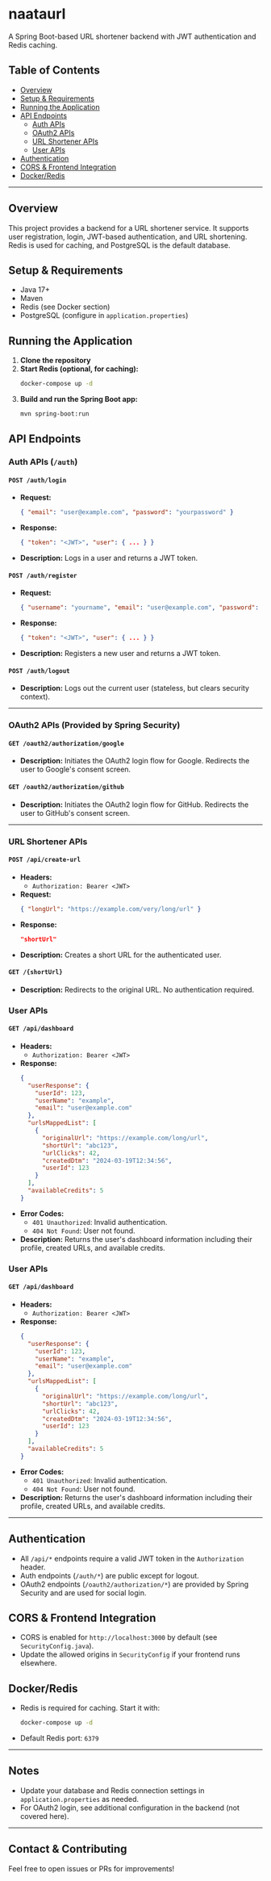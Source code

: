 # naataurl

A Spring Boot-based URL shortener backend with JWT authentication and Redis caching.

## Table of Contents
- [Overview](#overview)
- [Setup & Requirements](#setup--requirements)
- [Running the Application](#running-the-application)
- [API Endpoints](#api-endpoints)
  - [Auth APIs](#auth-apis-auth)
  - [OAuth2 APIs](#oauth2-apis)
  - [URL Shortener APIs](#url-shortener-apis)
  - [User APIs](#user-apis)
- [Authentication](#authentication)
- [CORS & Frontend Integration](#cors--frontend-integration)
- [Docker/Redis](#dockerredis)

---

## Overview
This project provides a backend for a URL shortener service. It supports user registration, login, JWT-based authentication, and URL shortening. Redis is used for caching, and PostgreSQL is the default database.

## Setup & Requirements
- Java 17+
- Maven
- Redis (see Docker section)
- PostgreSQL (configure in `application.properties`)

## Running the Application
1. **Clone the repository**
2. **Start Redis (optional, for caching):**
   ```sh
   docker-compose up -d
   ```
3. **Build and run the Spring Boot app:**
   ```sh
   mvn spring-boot:run
   ```

## API Endpoints

### Auth APIs (`/auth`)

#### `POST /auth/login`
- **Request:**
  ```json
  { "email": "user@example.com", "password": "yourpassword" }
  ```
- **Response:**
  ```json
  { "token": "<JWT>", "user": { ... } }
  ```
- **Description:** Logs in a user and returns a JWT token.

#### `POST /auth/register`
- **Request:**
  ```json
  { "username": "yourname", "email": "user@example.com", "password": "yourpassword" }
  ```
- **Response:**
  ```json
  { "token": "<JWT>", "user": { ... } }
  ```
- **Description:** Registers a new user and returns a JWT token.

#### `POST /auth/logout`
- **Description:** Logs out the current user (stateless, but clears security context).

---

### OAuth2 APIs (Provided by Spring Security)

#### `GET /oauth2/authorization/google`
- **Description:** Initiates the OAuth2 login flow for Google. Redirects the user to Google's consent screen.

#### `GET /oauth2/authorization/github`
- **Description:** Initiates the OAuth2 login flow for GitHub. Redirects the user to GitHub's consent screen.

---

### URL Shortener APIs

#### `POST /api/create-url`
- **Headers:**
  - `Authorization: Bearer <JWT>`
- **Request:**
  ```json
  { "longUrl": "https://example.com/very/long/url" }
  ```
- **Response:**
  ```json
  "shortUrl"
  ```
- **Description:** Creates a short URL for the authenticated user.

#### `GET /{shortUrl}`
- **Description:** Redirects to the original URL. No authentication required.

### User APIs

#### `GET /api/dashboard`
- **Headers:**
  - `Authorization: Bearer <JWT>`
- **Response:**
  ```json
  {
    "userResponse": {
      "userId": 123,
      "userName": "example",
      "email": "user@example.com"
    },
    "urlsMappedList": [
      {
        "originalUrl": "https://example.com/long/url",
        "shortUrl": "abc123",
        "urlClicks": 42,
        "createdDtm": "2024-03-19T12:34:56",
        "userId": 123
      }
    ],
    "availableCredits": 5
  }
  ```
- **Error Codes:**
  - `401 Unauthorized`: Invalid authentication.
  - `404 Not Found`: User not found.
- **Description:** Returns the user's dashboard information including their profile, created URLs, and available credits.

### User APIs

#### `GET /api/dashboard`
- **Headers:**
  - `Authorization: Bearer <JWT>`
- **Response:**
  ```json
  {
    "userResponse": {
      "userId": 123,
      "userName": "example",
      "email": "user@example.com"
    },
    "urlsMappedList": [
      {
        "originalUrl": "https://example.com/long/url",
        "shortUrl": "abc123",
        "urlClicks": 42,
        "createdDtm": "2024-03-19T12:34:56",
        "userId": 123
      }
    ],
    "availableCredits": 5
  }
  ```
- **Error Codes:**
  - `401 Unauthorized`: Invalid authentication.
  - `404 Not Found`: User not found.
- **Description:** Returns the user's dashboard information including their profile, created URLs, and available credits.

---

## Authentication
- All `/api/*` endpoints require a valid JWT token in the `Authorization` header.
- Auth endpoints (`/auth/*`) are public except for logout.
- OAuth2 endpoints (`/oauth2/authorization/*`) are provided by Spring Security and are used for social login.

## CORS & Frontend Integration
- CORS is enabled for `http://localhost:3000` by default (see `SecurityConfig.java`).
- Update the allowed origins in `SecurityConfig` if your frontend runs elsewhere.

## Docker/Redis
- Redis is required for caching. Start it with:
  ```sh
  docker-compose up -d
  ```
- Default Redis port: `6379`

---

## Notes
- Update your database and Redis connection settings in `application.properties` as needed.
- For OAuth2 login, see additional configuration in the backend (not covered here).

---

## Contact & Contributing
Feel free to open issues or PRs for improvements!